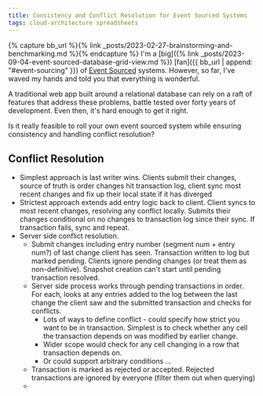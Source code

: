 ```yaml
---
title: Consistency and Conflict Resolution for Event Sourced Systems
tags: cloud-architecture spreadsheets
---
```


{% capture bb_url %}{% link _posts/2023-02-27-brainstorming-and-benchmarking.md %}{% endcapture %}
I'm a [big]({% link _posts/2023-09-04-event-sourced-database-grid-view.md %}) [fan]({{ bb_url | append: "#event-sourcing" }}) of [Event Sourced](https://martinfowler.com/eaaDev/EventSourcing.html) systems. However, so far, I've waved my hands and told you that everything is wonderful. 

A traditional web app built around a relational database can rely on a raft of features that address these problems, battle tested over forty years of development. Even then, it's hard enough to get it right. 

Is it really feasible to roll your own event sourced system while ensuring consistency and handling conflict resolution?

## Conflict Resolution

* Simplest approach is last writer wins. Clients submit their changes, source of truth is order changes hit transaction log, client sync most recent changes and fix up their local state if it has diverged
* Strictest approach extends add entry logic back to client. Client syncs to most recent changes, resolving any conflict locally. Submits their changes conditional on no changes to transaction log since their sync. If transaction fails, sync and repeat.
* Server side conflict resolution.
  * Submit changes including entry number (segment num + entry num?) of last change client has seen. Transaction written to log but marked pending. Clients ignore pending changes (or treat them as non-definitive). Snapshot creation can't start until pending transaction resolved. 
  * Server side process works through pending transactions in order. For each, looks at any entries added to the log between the last change the client saw and the submitted transaction and checks for conflicts. 
    * Lots of ways to define conflict - could specify how strict you want to be in transaction. Simplest is to check whether any cell the transaction depends on was modified by earlier change. 
    * Wider scope would check for any cell changing in a row that transaction depends on. 
    * Or could support arbitrary conditions ...
  * Transaction is marked as rejected or accepted. Rejected transactions are ignored by everyone (filter them out when querying)
  * 